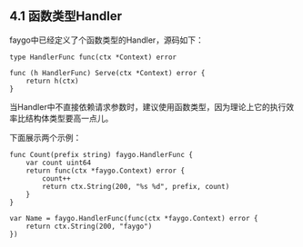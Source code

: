 ## 4.1 函数类型Handler

faygo中已经定义了个函数类型的Handler，源码如下：

```
type HandlerFunc func(ctx *Context) error

func (h HandlerFunc) Serve(ctx *Context) error {
	return h(ctx)
}
```

当Handler中不直接依赖请求参数时，建议使用函数类型，因为理论上它的执行效率比结构体类型要高一点儿。

下面展示两个示例：

```
func Count(prefix string) faygo.HandlerFunc {
	var count uint64
	return func(ctx *faygo.Context) error {
		count++
		return ctx.String(200, "%s %d", prefix, count)
	}
}
```

```
var Name = faygo.HandlerFunc(func(ctx *faygo.Context) error {
	return ctx.String(200, "faygo")
})
```

